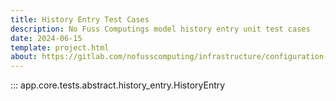 ```yaml
---
title: History Entry Test Cases
description: No Fuss Computings model history entry unit test cases
date: 2024-06-15
template: project.html
about: https://gitlab.com/nofusscomputing/infrastructure/configuration-management/centurion_erp
---
```


::: app.core.tests.abstract.history_entry.HistoryEntry

